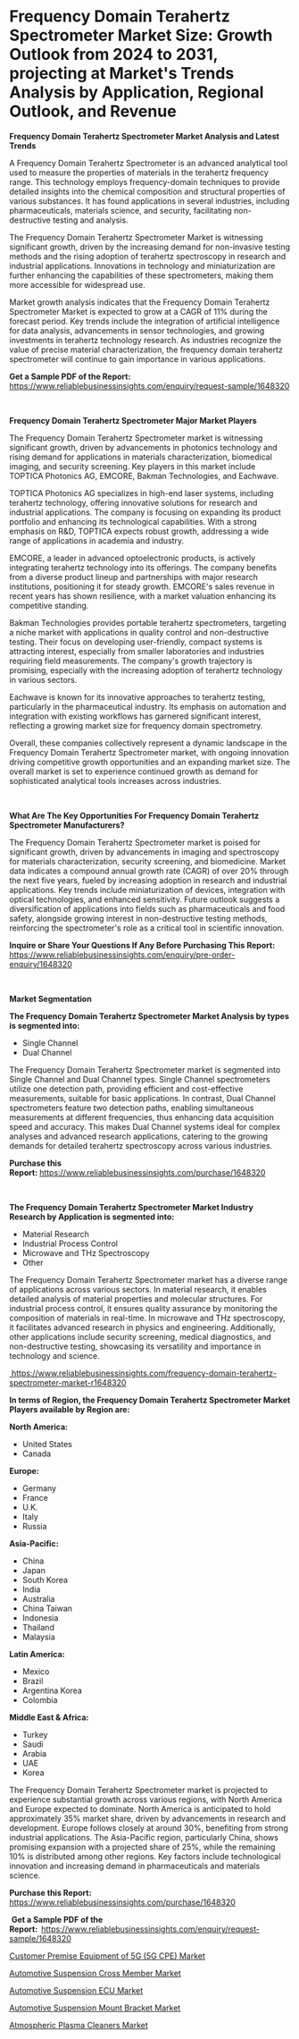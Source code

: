 <p><h1>Frequency Domain Terahertz Spectrometer Market Size: Growth Outlook from 2024 to 2031, projecting at Market's Trends Analysis by Application, Regional Outlook, and Revenue</h1></p><p><strong>Frequency Domain Terahertz Spectrometer Market Analysis and Latest Trends</strong></p>
<p><p>A Frequency Domain Terahertz Spectrometer is an advanced analytical tool used to measure the properties of materials in the terahertz frequency range. This technology employs frequency-domain techniques to provide detailed insights into the chemical composition and structural properties of various substances. It has found applications in several industries, including pharmaceuticals, materials science, and security, facilitating non-destructive testing and analysis.</p><p>The Frequency Domain Terahertz Spectrometer Market is witnessing significant growth, driven by the increasing demand for non-invasive testing methods and the rising adoption of terahertz spectroscopy in research and industrial applications. Innovations in technology and miniaturization are further enhancing the capabilities of these spectrometers, making them more accessible for widespread use.</p><p>Market growth analysis indicates that the Frequency Domain Terahertz Spectrometer Market is expected to grow at a CAGR of 11% during the forecast period. Key trends include the integration of artificial intelligence for data analysis, advancements in sensor technologies, and growing investments in terahertz technology research. As industries recognize the value of precise material characterization, the frequency domain terahertz spectrometer will continue to gain importance in various applications.</p></p>
<p><strong>Get a Sample PDF of the Report:&nbsp;</strong> <a href="https://www.reliablebusinessinsights.com/enquiry/request-sample/1648320?utm_campaign=96&utm_medium=2&utm_source=Github&utm_content=ia&utm_term=14102024&utm_id=frequency-domain-terahertz-spectrometer">https://www.reliablebusinessinsights.com/enquiry/request-sample/1648320</a></p>
<p>&nbsp;</p>
<p><strong>Frequency Domain Terahertz Spectrometer Major Market Players</strong></p>
<p><p>The Frequency Domain Terahertz Spectrometer market is witnessing significant growth, driven by advancements in photonics technology and rising demand for applications in materials characterization, biomedical imaging, and security screening. Key players in this market include TOPTICA Photonics AG, EMCORE, Bakman Technologies, and Eachwave.</p><p>TOPTICA Photonics AG specializes in high-end laser systems, including terahertz technology, offering innovative solutions for research and industrial applications. The company is focusing on expanding its product portfolio and enhancing its technological capabilities. With a strong emphasis on R&D, TOPTICA expects robust growth, addressing a wide range of applications in academia and industry.</p><p>EMCORE, a leader in advanced optoelectronic products, is actively integrating terahertz technology into its offerings. The company benefits from a diverse product lineup and partnerships with major research institutions, positioning it for steady growth. EMCORE's sales revenue in recent years has shown resilience, with a market valuation enhancing its competitive standing.</p><p>Bakman Technologies provides portable terahertz spectrometers, targeting a niche market with applications in quality control and non-destructive testing. Their focus on developing user-friendly, compact systems is attracting interest, especially from smaller laboratories and industries requiring field measurements. The company's growth trajectory is promising, especially with the increasing adoption of terahertz technology in various sectors.</p><p>Eachwave is known for its innovative approaches to terahertz testing, particularly in the pharmaceutical industry. Its emphasis on automation and integration with existing workflows has garnered significant interest, reflecting a growing market size for frequency domain spectrometry.</p><p>Overall, these companies collectively represent a dynamic landscape in the Frequency Domain Terahertz Spectrometer market, with ongoing innovation driving competitive growth opportunities and an expanding market size. The overall market is set to experience continued growth as demand for sophisticated analytical tools increases across industries.</p></p>
<p>&nbsp;</p>
<p><strong>What Are The Key Opportunities For Frequency Domain Terahertz Spectrometer Manufacturers?</strong></p>
<p><p>The Frequency Domain Terahertz Spectrometer market is poised for significant growth, driven by advancements in imaging and spectroscopy for materials characterization, security screening, and biomedicine. Market data indicates a compound annual growth rate (CAGR) of over 20% through the next five years, fueled by increasing adoption in research and industrial applications. Key trends include miniaturization of devices, integration with optical technologies, and enhanced sensitivity. Future outlook suggests a diversification of applications into fields such as pharmaceuticals and food safety, alongside growing interest in non-destructive testing methods, reinforcing the spectrometer's role as a critical tool in scientific innovation.</p></p>
<p><strong>Inquire or Share Your Questions If Any Before Purchasing This Report:</strong> <a href="https://www.reliablebusinessinsights.com/enquiry/pre-order-enquiry/1648320?utm_campaign=96&utm_medium=2&utm_source=Github&utm_content=ia&utm_term=14102024&utm_id=frequency-domain-terahertz-spectrometer">https://www.reliablebusinessinsights.com/enquiry/pre-order-enquiry/1648320</a></p>
<p>&nbsp;</p>
<p><strong>Market Segmentation</strong></p>
<p><strong>The Frequency Domain Terahertz Spectrometer Market Analysis by types is segmented into:</strong></p>
<p><ul><li>Single Channel</li><li>Dual Channel</li></ul></p>
<p><p>The Frequency Domain Terahertz Spectrometer market is segmented into Single Channel and Dual Channel types. Single Channel spectrometers utilize one detection path, providing efficient and cost-effective measurements, suitable for basic applications. In contrast, Dual Channel spectrometers feature two detection paths, enabling simultaneous measurements at different frequencies, thus enhancing data acquisition speed and accuracy. This makes Dual Channel systems ideal for complex analyses and advanced research applications, catering to the growing demands for detailed terahertz spectroscopy across various industries.</p></p>
<p><strong>Purchase this Report:&nbsp;</strong><a href="https://www.reliablebusinessinsights.com/purchase/1648320?utm_campaign=96&utm_medium=2&utm_source=Github&utm_content=ia&utm_term=14102024&utm_id=frequency-domain-terahertz-spectrometer">https://www.reliablebusinessinsights.com/purchase/1648320</a></p>
<p>&nbsp;</p>
<p><strong>The Frequency Domain Terahertz Spectrometer Market Industry Research by Application is segmented into:</strong></p>
<p><ul><li>Material Research</li><li>Industrial Process Control</li><li>Microwave and THz Spectroscopy</li><li>Other</li></ul></p>
<p><p>The Frequency Domain Terahertz Spectrometer market has a diverse range of applications across various sectors. In material research, it enables detailed analysis of material properties and molecular structures. For industrial process control, it ensures quality assurance by monitoring the composition of materials in real-time. In microwave and THz spectroscopy, it facilitates advanced research in physics and engineering. Additionally, other applications include security screening, medical diagnostics, and non-destructive testing, showcasing its versatility and importance in technology and science.</p></p>
<p><a href="https://www.reliablebusinessinsights.com/frequency-domain-terahertz-spectrometer-market-r1648320?utm_campaign=96&utm_medium=2&utm_source=Github&utm_content=ia&utm_term=14102024&utm_id=frequency-domain-terahertz-spectrometer">&nbsp;https://www.reliablebusinessinsights.com/frequency-domain-terahertz-spectrometer-market-r1648320</a></p>
<p><strong>In terms of Region, the Frequency Domain Terahertz Spectrometer Market Players available by Region are:</strong></p>
<p>
    <p> <strong> North America: </strong>
        <ul>
            <li>United States</li>
            <li>Canada</li>
        </ul>
        </p> 
    <p> <strong> Europe: </strong>
        <ul>
            <li>Germany</li>
            <li>France</li>
            <li>U.K.</li>
            <li>Italy</li>
            <li>Russia</li>
        </ul>
        </p> 
    <p> <strong> Asia-Pacific: </strong>
        <ul>
            <li>China</li>
            <li>Japan</li>
            <li>South Korea</li>
            <li>India</li>
            <li>Australia</li>
            <li>China Taiwan</li>
            <li>Indonesia</li>
            <li>Thailand</li>
            <li>Malaysia</li>
        </ul>
        </p> 
    <p> <strong> Latin America: </strong>
        <ul>
            <li>Mexico</li>
            <li>Brazil</li>
            <li>Argentina Korea</li>
            <li>Colombia</li>
        </ul>
        </p> 
    <p> <strong> Middle East & Africa: </strong>
        <ul>
            <li>Turkey</li>
            <li>Saudi</li>
            <li>Arabia</li>
            <li>UAE</li>
            <li>Korea</li>
        </ul>
    </p>
    </p>
<p><p>The Frequency Domain Terahertz Spectrometer market is projected to experience substantial growth across various regions, with North America and Europe expected to dominate. North America is anticipated to hold approximately 35% market share, driven by advancements in research and development. Europe follows closely at around 30%, benefiting from strong industrial applications. The Asia-Pacific region, particularly China, shows promising expansion with a projected share of 25%, while the remaining 10% is distributed among other regions. Key factors include technological innovation and increasing demand in pharmaceuticals and materials science.</p></p>
<p><strong>Purchase this Report: </strong><a href="https://www.reliablebusinessinsights.com/purchase/1648320?utm_campaign=96&utm_medium=2&utm_source=Github&utm_content=ia&utm_term=14102024&utm_id=frequency-domain-terahertz-spectrometer">https://www.reliablebusinessinsights.com/purchase/1648320</a></p>
<p>&nbsp;<strong>Get a Sample PDF of the Report:&nbsp;&nbsp;</strong><a href="https://www.reliablebusinessinsights.com/enquiry/request-sample/1648320?utm_campaign=96&utm_medium=2&utm_source=Github&utm_content=ia&utm_term=14102024&utm_id=frequency-domain-terahertz-spectrometer">https://www.reliablebusinessinsights.com/enquiry/request-sample/1648320</a></p>
<p><strong></strong></p>
<p><p><a href="https://github.com/bramarquesw0f/Market-Research-Report-List-1/blob/main/customer-premise-equipment-of-5g-5g-cpe-market.md?utm_campaign=96&utm_medium=2&utm_source=Github&utm_content=ia&utm_term=14102024&utm_id=frequency-domain-terahertz-spectrometer">Customer Premise Equipment of 5G (5G CPE) Market</a></p><p><a href="https://www.linkedin.com/pulse/strategic-market-insights-navigating-global-automotive-suspension-bbdje?trk=public_post_embed_feed-article-content&utm_campaign=96&utm_medium=2&utm_source=Github&utm_content=ia&utm_term=14102024&utm_id=frequency-domain-terahertz-spectrometer">Automotive Suspension Cross Member Market</a></p><p><a href="https://www.linkedin.com/pulse/mapping-automotive-suspension-ecu-market-trends-challenges-1rpge?trk=public_post_embed_feed-article-content&utm_campaign=96&utm_medium=2&utm_source=Github&utm_content=ia&utm_term=14102024&utm_id=frequency-domain-terahertz-spectrometer">Automotive Suspension ECU Market</a></p><p><a href="https://www.linkedin.com/pulse/sustainability-trends-automotive-suspension-mount-bracket-2nlse?trk=public_post_embed_feed-article-content&utm_campaign=96&utm_medium=2&utm_source=Github&utm_content=ia&utm_term=14102024&utm_id=frequency-domain-terahertz-spectrometer">Automotive Suspension Mount Bracket Market</a></p><p><a href="https://github.com/tomasa8xtkvotaw/Market-Research-Report-List-1/blob/main/atmospheric-plasma-cleaners-market.md?utm_campaign=96&utm_medium=2&utm_source=Github&utm_content=ia&utm_term=14102024&utm_id=frequency-domain-terahertz-spectrometer">Atmospheric Plasma Cleaners Market</a></p></p>